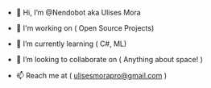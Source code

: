- 👋 Hi, I’m @Nendobot aka Ulises Mora

- 👀 I'm working on 
               ( Open Source Projects)

- 🌱 I’m currently learning 
               ( C#, ML)
               
- 💞️ I’m looking to collaborate on 
               ( Anything about space! )

- 📫 Reach me at 
               ( ulisesmorapro@gmail.com )

<!---
Nendobot/Nendobot is ✨ special ✨ because its his `README.md`
You can click the Preview link to take a look at your changes.
--->
